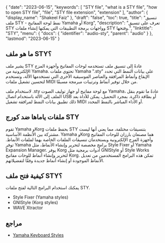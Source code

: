 {
  "date": "2023-06-15",
  "keywords": [
    "STY file",
    "what is a STY file",
    "how to open STY file",
    "file",
    "STY file extension",
    "extension"
  ],
  "author": {
    "display_name": "Shakeel Faiz"
  },
  "draft": "false",
  "toc": true,
  "title": "تنسيق ملف STY - نمط لوحة المفاتيح Yamaha أو Korg",
  "description": "تعرف على تنسيق STY وواجهات برمجة التطبيقات التي يمكنها إنشاء ملفات STY وفتحها.",
  "linktitle": "STY",
  "menu": {
    "docs": {
      "identifier": "audio-sty",
      "parent": "audio"
    }
  },
  "lastmod": "2023-06-15"
}

## ما هو ملف STY؟

يشير ملف STY عادةً إلى تنسيق ملف تستخدمه لوحات المفاتيح وأجهزة المزج الإلكترونية من Yamaha. تحتوي ملفات Yamaha ".sty" على بيانات النمط التي تحدد الإيقاع وأنماط المرافقة والعناصر الموسيقية الأخرى التي تستخدمها الآلة، وتستخدم لتحسين تشغيل ملفات MIDI من خلال توفير أنماط وترتيبات مبرمجة مسبقًا.

لاستخدام ملف .sty مع لوحة مفاتيح أو جهاز توليف الصوت Yamaha، عادةً ما تقوم بنقل الملف إلى الآلة باستخدام اتصال USB أو بطاقة ذاكرة. بمجرد التحميل، يمكن للأداة بعد ذلك تطبيق بيانات النمط لمرافقة تشغيل MIDI أو الأداء المباشر بالنمط المحدد.

## ملفات ياماها ضد كورج STY

تقوم Yamaha وKorg بحفظ ملفات STY بتنسيقات مختلفة، مما يعني أنها ليست مشتركة بين الأنظمة الأساسية. Yamaha وKorg هما مصنعان بارزان للوحات المفاتيح وأجهزة المزج الإلكترونية ويستخدمان تنسيقات الملفات الخاصة بهما لملفات الأنماط. توفر Yamaha برامج مخصصة لتحرير وإنشاء الأنماط، مثل Style Fixer أو Yamaha Expansion Manager. يوفر Korg أدوات برمجية مثل GNIStyle أو Style Works لتحرير وإنشاء أنماط للوحات مفاتيح Korg. تمكن هذه البرامج المستخدمين من تعديل الأنماط الموجودة أو إنشاء أنماط جديدة وفقًا لتفضيلاتهم.

## كيفية فتح ملف STY؟

يمكنك استخدام البرامج التالية لفتح ملفات STY.

- Style Fixer (Yamaha styles)
- GNIStyle (Korg styles)
- WAVE Xtractor

## مراجع
* [Yamaha Keyboard Styles](https://psrtutorial.com/sty/yamaha/index.html)
